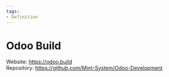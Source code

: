 ```yaml
---
tags:
- Definition
---
```

# Odoo Build

Website: <https://odoo.build>\
Repository: <https://github.com/Mint-System/Odoo-Development>
